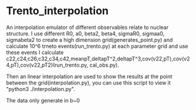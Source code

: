# Trento_interpolation
An interpolation emulator of different observables relate to nuclear structure.
I use different R0, a0, beta2, beta4, sigmaR0, sigmaa0, sigmabeta2 to create a high dimension grid(generates_point.py) and calculate 10^6 trneto events(run_trento.py) at each parameter grid and use these events I calculate c22,c24,c26,c32,c34,c42,meanpT,deltapT^2,deltapT^3,cov(v22,pT),cov(v24,pT),cov(v22,pT2)(run_trento.py, cal_obs.py).


Then an linear interpolation are used to show the results at the point between the grid(interpolation.py), you can use this script to view it "python3 ./interpolation.py".

The data only generate in b~0
